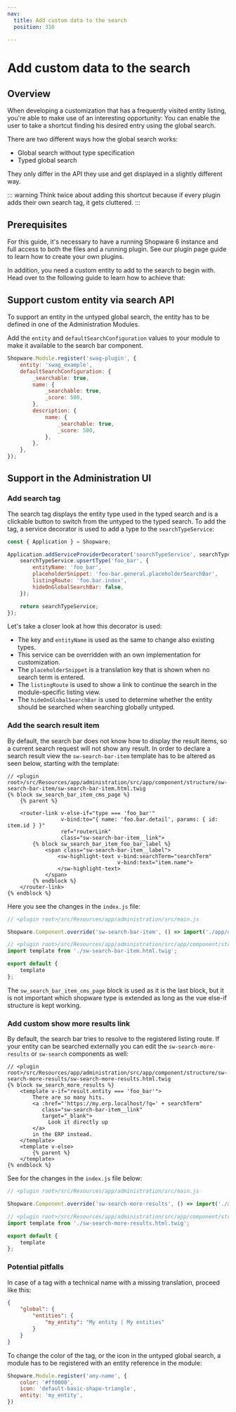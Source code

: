 ```yaml
---
nav:
  title: Add custom data to the search
  position: 310

---
```


# Add custom data to the search

## Overview

When developing a customization that has a frequently visited entity listing, you're able to make use of an interesting opportunity: You can enable the user to take a shortcut finding his desired entry using the global search.

There are two different ways how the global search works:

* Global search without type specification
* Typed global search

They only differ in the API they use and get displayed in a slightly different way.

::: warning
Think twice about adding this shortcut because if every plugin adds their own search tag, it gets cluttered.
:::

## Prerequisites

For this guide, it's necessary to have a running Shopware 6 instance and full access to both the files and a running plugin. See our plugin page guide to learn how to create your own plugins.

<PageRef page="../plugin-base-guide" />

In addition, you need a custom entity to add to the search to begin with. Head over to the following guide to learn how to achieve that:

<PageRef page="../framework/data-handling/add-custom-complex-data" />

## Support custom entity via search API

To support an entity in the untyped global search, the entity has to be defined in one of the Administration Modules.

<PageRef page="./add-custom-module.md" />

Add the `entity` and `defaultSearchConfiguration` values to your module to make it available to the search bar component.

```javascript
Shopware.Module.register('swag-plugin', {
    entity: 'swag_example',
    defaultSearchConfiguration: {
        _searchable: true,
        name: {
            _searchable: true,
            _score: 500,
        },
        description: {
            name: {
                _searchable: true,
                _score: 500,
            },
        },
    },
});
```

## Support in the Administration UI

### Add search tag

The search tag displays the entity type used in the typed search and is a clickable button to switch from the untyped to the typed search. To add the tag, a service decorator is used to add a type to the `searchTypeService`:

```javascript
const { Application } = Shopware;

Application.addServiceProviderDecorator('searchTypeService', searchTypeService => {
    searchTypeService.upsertType('foo_bar', {
        entityName: 'foo_bar',
        placeholderSnippet: 'foo-bar.general.placeholderSearchBar',
        listingRoute: 'foo.bar.index',
        hideOnGlobalSearchBar: false,
    });

    return searchTypeService;
});
```

Let's take a closer look at how this decorator is used:

* The key and `entityName` is used as the same to change also existing types.
* This service can be overridden with an own implementation for customization.
* The `placeholderSnippet` is a translation key that is shown when no search term is entered.
* The `listingRoute` is used to show a link to continue the search in the module-specific listing view.
* The `hideOnGlobalSearchBar` is used to determine whether the entity should be searched when searching globally untyped.

### Add the search result item

By default, the search bar does not know how to display the result items, so a current search request will not show any result. In order to declare a search result view the `sw-search-bar-item` template has to be altered as seen below, starting with the template:

```twig
// <plugin root>/src/Resources/app/administration/src/app/component/structure/sw-search-bar-item/sw-search-bar-item.html.twig
{% block sw_search_bar_item_cms_page %}
    {% parent %}

    <router-link v-else-if="type === 'foo_bar'"
                 v-bind:to="{ name: 'foo.bar.detail', params: { id: item.id } }"
                 ref="routerLink"
                 class="sw-search-bar-item__link">
        {% block sw_search_bar_item_foo_bar_label %}
            <span class="sw-search-bar-item__label">
                <sw-highlight-text v-bind:searchTerm="searchTerm"
                                   v-bind:text="item.name">
                </sw-highlight-text>
            </span>
        {% endblock %}
    </router-link>
{% endblock %}
```

Here you see the changes in the `index.js` file:

```javascript
// <plugin root>/src/Resources/app/administration/src/main.js

Shopware.Component.override('sw-search-bar-item', () => import('./app/component/structure/sw-search-bar-item'));
```

```javascript
// <plugin root>/src/Resources/app/administration/src/app/component/structure/sw-search-bar-item/index.js
import template from './sw-search-bar-item.html.twig';

export default {
    template
};
```

The `sw_search_bar_item_cms_page` block is used as it is the last block, but it is not important which shopware type is extended as long as the vue else-if structure is kept working.

### Add custom show more results link

By default, the search bar tries to resolve to the registered listing route. If your entity can be searched externally you can edit the `sw-search-more-results` or `sw-search` components as well:

```twig
// <plugin root>/src/Resources/app/administration/src/app/component/structure/sw-search-more-results/sw-search-more-results.html.twig
{% block sw_search_more_results %}
    <template v-if="result.entity === 'foo_bar'">
        There are so many hits.
        <a :href="'https://my.erp.localhost/?q=' + searchTerm"
           class="sw-search-bar-item__link"
           target="_blank">
             Look it directly up
        </a>
        in the ERP instead.
    </template>
    <template v-else>
        {% parent %}
    </template>
{% endblock %}
```

See for the changes in the `index.js` file below:

```javascript
// <plugin root>/src/Resources/app/administration/src/main.js

Shopware.Component.override('sw-search-more-results', () => import('./app/component/structure/sw-search-more-results'));
```

```javascript
// <plugin root>/src/Resources/app/administration/src/app/component/structure/sw-search-more-results/index.js
import template from './sw-search-more-results.html.twig';

export default {
    template
};
```

### Potential pitfalls

In case of a tag with a technical name with a missing translation, proceed like this:

```json
{
    "global": {
        "entities": {
            "my_entity": "My entity | My entities"
        }
    }
}
```

To change the color of the tag, or the icon in the untyped global search, a module has to be registered with an entity reference in the module:

```javascript
Shopware.Module.register('any-name', {
    color: '#ff0000',
    icon: 'default-basic-shape-triangle',
    entity: 'my_entity',
})
```
